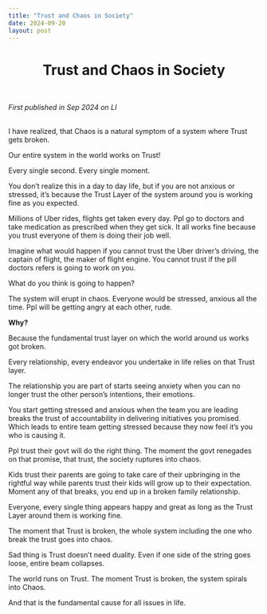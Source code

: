 ```yaml
---
title: "Trust and Chaos in Society"
date: 2024-09-20
layout: post
---
```


<div align="center">
  <h1><strong>Trust and Chaos in Society</strong></h1>
</div>

<br> <!-- Adds extra spacing -->


*First published in Sep 2024 on LI*<br><br>


I have realized, that Chaos is a natural symptom of a system where Trust gets broken. 

Our entire system in the world works on Trust! 

Every single second. Every single moment. 

You don’t realize this in a day to day life, but if you are not anxious or stressed, it’s because the Trust Layer of the system around you is working fine as you expected. 

Millions of Uber rides, flights get taken every day. Ppl go to doctors and take medication as prescribed when they get sick. It all works fine because you trust everyone of them is doing their job well. 

Imagine what would happen if you cannot trust the Uber driver’s driving, the captain of flight, the maker of flight engine. You cannot trust if the pill doctors refers is going to work on you. 

What do you think is going to happen?

The system will erupt in chaos. Everyone would be stressed, anxious all the time. Ppl will be getting angry at each other, rude. 

**Why?**

Because the fundamental trust layer on which the world around us works got broken. 

Every relationship, every endeavor you undertake in life relies on that Trust layer.

The relationship you are part of starts seeing anxiety when you can no longer trust the other person’s intentions, their emotions. 

You start getting stressed and anxious when the team you are leading breaks the trust of accountability in delivering initiatives you promised. Which leads to entire team getting stressed because they now feel it’s you who is causing it.

Ppl trust their govt will do the right thing. The moment the govt renegades on that promise, that trust, the society ruptures into chaos. 

Kids trust their parents are going to take care of their upbringing in the rightful way while parents trust their kids will grow up to their expectation. Moment any of that breaks, you end up in a broken family relationship.

Everyone, every single thing appears happy and great as long as the Trust Layer around them is working fine. 

The moment that Trust is broken, the whole system including the one who break the trust goes into chaos. 

Sad thing is Trust doesn’t need duality. Even if one side of the string goes loose, entire beam collapses. 

The world runs on Trust. The moment Trust is broken, the system spirals into Chaos. 

And that is the fundamental cause for all issues in life.